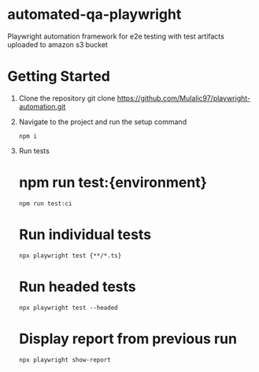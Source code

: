 # automated-qa-playwright
Playwright automation framework for e2e testing with test artifacts uploaded to amazon s3 bucket

# Getting Started
1. Clone the repository
   git clone https://github.com/Mulalic97/playwright-automation.git

2. Navigate to the project and run the setup command
   
   ```npm i```

4. Run tests
   # npm run test:{environment}
   
   ```npm run test:ci```
   # Run individual tests
   
   ```npx playwright test {**/*.ts}```
   # Run headed tests
   
   ```npx playwright test --headed```
   # Display report from previous run

   ```npx playwright show-report```

